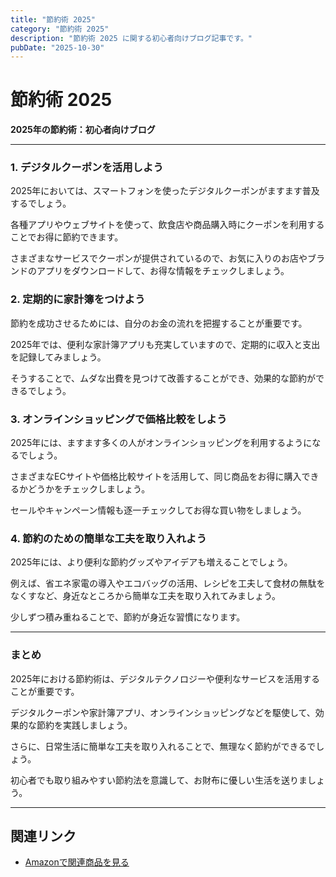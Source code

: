 ```yaml
---
title: "節約術 2025"
category: "節約術 2025"
description: "節約術 2025 に関する初心者向けブログ記事です。"
pubDate: "2025-10-30"
---
```


# 節約術 2025

**2025年の節約術：初心者向けブログ**

---

### 1. **デジタルクーポンを活用しよう**

2025年においては、スマートフォンを使ったデジタルクーポンがますます普及するでしょう。

各種アプリやウェブサイトを使って、飲食店や商品購入時にクーポンを利用することでお得に節約できます。

さまざまなサービスでクーポンが提供されているので、お気に入りのお店やブランドのアプリをダウンロードして、お得な情報をチェックしましょう。



### 2. **定期的に家計簿をつけよう**

節約を成功させるためには、自分のお金の流れを把握することが重要です。

2025年では、便利な家計簿アプリも充実していますので、定期的に収入と支出を記録してみましょう。

そうすることで、ムダな出費を見つけて改善することができ、効果的な節約ができるでしょう。



### 3. **オンラインショッピングで価格比較をしよう**

2025年には、ますます多くの人がオンラインショッピングを利用するようになるでしょう。

さまざまなECサイトや価格比較サイトを活用して、同じ商品をお得に購入できるかどうかをチェックしましょう。

セールやキャンペーン情報も逐一チェックしてお得な買い物をしましょう。



### 4. **節約のための簡単な工夫を取り入れよう**

2025年には、より便利な節約グッズやアイデアも増えることでしょう。

例えば、省エネ家電の導入やエコバッグの活用、レシピを工夫して食材の無駄をなくすなど、身近なところから簡単な工夫を取り入れてみましょう。

少しずつ積み重ねることで、節約が身近な習慣になります。



---

### **まとめ**

2025年における節約術は、デジタルテクノロジーや便利なサービスを活用することが重要です。

デジタルクーポンや家計簿アプリ、オンラインショッピングなどを駆使して、効果的な節約を実践しましょう。

さらに、日常生活に簡単な工夫を取り入れることで、無理なく節約ができるでしょう。

初心者でも取り組みやすい節約法を意識して、お財布に優しい生活を送りましょう。



---

## 関連リンク

- [Amazonで関連商品を見る](https://www.amazon.co.jp/s?k=%E7%AF%80%E7%B4%84%E8%A1%93+2025&tag=autowritehubai-22)
